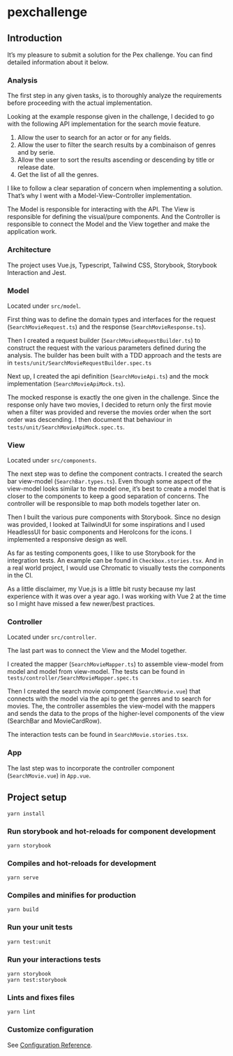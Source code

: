 # pexchallenge

## Introduction

It’s my pleasure to submit a solution for the Pex challenge. You can find detailed information about it below.

### Analysis

The first step in any given tasks, is to thoroughly analyze the requirements before proceeding with the actual implementation. 

Looking at the example response given in the challenge, I decided to go with the following API implementation for the search movie feature.

1. Allow the user to search for an actor or for any fields.
2. Allow the user to filter the search results by a combinaison of genres and by serie.
3. Allow the user to sort the results ascending or descending by title or release date.
4. Get the list of all the genres.

I like to follow a clear separation of concern when implementing a solution. That’s why I went with a Model-View-Controller implementation. 

The Model is responsible for interacting with the API. The View is responsible for defining the visual/pure components. And the Controller is responsible to connect the Model and the View together and make the application work.

### Architecture

The project uses Vue.js, Typescript, Tailwind CSS, Storybook, Storybook Interaction  and Jest.

### Model

Located under `src/model`.

First thing was to define the domain types and interfaces for the request (`SearchMovieRequest.ts`) and the response (`SearchMovieResponse.ts`).

Then I created a request builder (`SearchMovieRequestBuilder.ts`) to construct the request with the various parameters defined during the analysis. The builder has been built with a TDD approach and the tests are in `tests/unit/SearchMovieRequestBuilder.spec.ts`

Next up, I created the api definition (`SearchMovieApi.ts`) and the mock implementation (`SearchMovieApiMock.ts`). 

The mocked response is exactly the one given in the challenge. Since the response only have two movies, I decided to return only the first movie when a filter was provided and reverse the movies order when the sort order was descending. I then document that behaviour in `tests/unit/SearchMovieApiMock.spec.ts`.

### View

Located under `src/components`.

The next step was to define the component contracts. I created the search bar view-model (`SearchBar.types.ts`). Even though some aspect of the view-model looks similar to the model one, it’s best to create a model that is closer to the components to keep a good separation of concerns. The controller will be responsible to map both models together later on.

Then I built the various pure components with Storybook. Since no design was provided, I looked at TailwindUI for some inspirations and I used HeadlessUI for basic components and HeroIcons for the icons. I implemented a responsive design as well.

As far as testing components goes, I like to use Storybook for the integration tests. An example can be found in `Checkbox.stories.tsx`. And in a real world project, I would use Chromatic to visually tests the components in the CI. 

As a little disclaimer, my Vue.js is a little bit rusty because my last experience with it was over a year ago. I was working with Vue 2 at the time so I might have missed a few newer/best practices.

### Controller

Located under `src/controller`.

The last part was to connect the View and the Model together.

I created the mapper (`SearchMovieMapper.ts`) to assemble view-model from model and model from view-model. The tests can be found in `tests/controller/SearchMovieMapper.spec.ts`

Then I created the search movie component (`SearchMovie.vue`) that connects with the model via the api to get the genres and to search for movies. The, the controller assembles the view-model with the mappers and sends the data to the props of the higher-level components of the view (SearchBar and MovieCardRow).

The interaction tests can be found in `SearchMovie.stories.tsx`.

### App

The last step was to incorporate the controller component (`SearchMovie.vue`) in `App.vue`.

## Project setup
```
yarn install
```

### Run storybook and hot-reloads for component development
```
yarn storybook
```

### Compiles and hot-reloads for development
```
yarn serve
```

### Compiles and minifies for production
```
yarn build
```

### Run your unit tests
```
yarn test:unit
```

### Run your interactions tests
```
yarn storybook
yarn test:storybook
```

### Lints and fixes files
```
yarn lint
```

### Customize configuration
See [Configuration Reference](https://cli.vuejs.org/config/).
